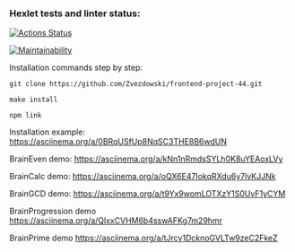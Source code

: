 ### Hexlet tests and linter status:
[![Actions Status](https://github.com/Zvezdowski/frontend-project-44/workflows/hexlet-check/badge.svg)](https://github.com/Zvezdowski/frontend-project-44/actions)

[![Maintainability](https://api.codeclimate.com/v1/badges/52911390035689c80d58/maintainability)](https://codeclimate.com/github/Zvezdowski/frontend-project-44/maintainability)

Installation commands step by step:

`git clone https://github.com/Zvezdowski/frontend-project-44.git`

`make install`

`npm link`

Installation example:
https://asciinema.org/a/0BRqUSfUp8NqSC3THE8B6wdUN

BrainEven demo:
https://asciinema.org/a/kNn1nRmdsSYLh0K8uYEAoxLVy

BrainCalc demo:
https://asciinema.org/a/oQX6E47IokqRXdu6y7lvKJJNk

BrainGCD demo: 
https://asciinema.org/a/t9Yx9womLOTXzY1S0UvF1yCYM

BrainProgression demo
https://asciinema.org/a/QlxxCVHM6b4sswAFKg7m29hmr

BrainPrime demo
https://asciinema.org/a/tJrcy1DcknoGVLTw9zeC2FkeZ
